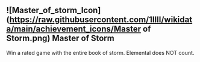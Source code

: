 ## ![Master_of_storm_Icon](https://raw.githubusercontent.com/1IlIl/wikidata/main/achievement_icons/Master of Storm.png) Master of Storm


Win a rated game with the entire book of storm. Elemental does NOT count.
